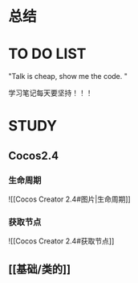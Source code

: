 # 总结



# TO DO LIST
"Talk is cheap, show me the code. "

学习笔记每天要坚持！！！


# STUDY

## Cocos2.4
### 生命周期

![[Cocos Creator 2.4#图片|生命周期]]

### 获取节点
![[Cocos Creator 2.4#获取节点]]



## [[基础/类的]]